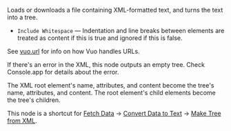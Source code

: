 Loads or downloads a file containing XML-formatted text, and turns the text into a tree.

   - `Include Whitespace` — Indentation and line breaks between elements are treated as content if this is true and ignored if this is false.

See [vuo.url](vuo-nodeset://vuo.url) for info on how Vuo handles URLs.

If there's an error in the XML, this node outputs an empty tree. Check Console.app for details about the error.

The XML root element's name, attributes, and content become the tree's name, attributes, and content. The root element's child elements become the tree's children.

This node is a shortcut for [Fetch Data](vuo-node://vuo.data.fetch) -> [Convert Data to Text](vuo-node://vuo.type.data.text) -> [Make Tree from XML](vuo-node://vuo.tree.make.xml).
